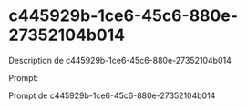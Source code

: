 # c445929b-1ce6-45c6-880e-27352104b014

Description de c445929b-1ce6-45c6-880e-27352104b014

Prompt:

Prompt de c445929b-1ce6-45c6-880e-27352104b014